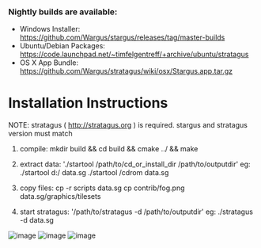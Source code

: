 ### Nightly builds are available:

- Windows Installer: https://github.com/Wargus/stargus/releases/tag/master-builds
- Ubuntu/Debian Packages: https://code.launchpad.net/~timfelgentreff/+archive/ubuntu/stratagus
- OS X App Bundle: https://github.com/Wargus/stratagus/wiki/osx/Stargus.app.tar.gz

Installation Instructions
=========================

NOTE: stratagus ( http://stratagus.org ) is required.
stargus and stratagus version must match

1. compile: mkdir build && cd build && cmake ../ && make

2. extract data: './startool /path/to/cd_or_install_dir /path/to/outputdir'
	eg:
	./startool d:/ data.sg
	./startool /cdrom data.sg

3. copy files:
	cp -r scripts data.sg
	cp contrib/fog.png data.sg/graphics/tilesets

4. start stratagus: '/path/to/stratagus -d /path/to/outputdir'
	eg:	
	./stratagus -d data.sg

![image](https://cloud.githubusercontent.com/assets/46235/11292960/499a7d3c-8f55-11e5-9356-62c190c57467.png)
![image](https://cloud.githubusercontent.com/assets/46235/11292993/9198675c-8f55-11e5-9f74-2f23fb207498.png)
![image](https://cloud.githubusercontent.com/assets/46235/11293018/cef6e970-8f55-11e5-8625-8bd13082b041.png)
